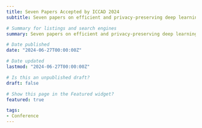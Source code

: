 ```yaml
---
title: Seven Papers Accepted by ICCAD 2024
subtitle: Seven papers on efficient and privacy-preserving deep learning are accepted by ICCAD'2024 as regular papers, including "OSCA&#58; End-to-end Serial Stochastic Computing Neural Acceleration with Fine-grained Scaling and Piecewise Activation", "HG-PIPE&#58; Vision Transformer Acceleration with Hybrid-Grained Pipeline", "ProPD&#58; Dynamic Token Tree Pruning and Generation for LLM Parallel Decoding", "AdapMoE&#58; Adaptive Sensitivity-based Expert Gating and Management for Efficient MoE Inference", "MCUBERT&#58; Memory-Efficient BERT Inference on Commodity Microcontrollers", "PrivQuant&#58; Communication-Efficient Private Inference with Quantized Network/Protocol Co-Optimizatio", and "FlexHE&#58; A flexible Kernel Generation Framework for Homomorphic Encryption-Based Private Inference".

# Summary for listings and search engines
summary: Seven papers on efficient and privacy-preserving deep learning are accepted by ICCAD'2024 as regular papers, including "OSCA&#58; End-to-end Serial Stochastic Computing Neural Acceleration with Fine-grained Scaling and Piecewise Activation", "HG-PIPE&#58; Vision Transformer Acceleration with Hybrid-Grained Pipeline", "ProPD&#58; Dynamic Token Tree Pruning and Generation for LLM Parallel Decoding", "AdapMoE&#58; Adaptive Sensitivity-based Expert Gating and Management for Efficient MoE Inference", "MCUBERT&#58; Memory-Efficient BERT Inference on Commodity Microcontrollers", "PrivQuant&#58; Communication-Efficient Private Inference with Quantized Network/Protocol Co-Optimizatio", and "FlexHE&#58; A flexible Kernel Generation Framework for Homomorphic Encryption-Based Private Inference".

# Date published
date: "2024-06-27T00:00:00Z"

# Date updated
lastmod: "2024-06-27T00:00:00Z"

# Is this an unpublished draft?
draft: false

# Show this page in the Featured widget?
featured: true

tags:
- Conference
---
```



